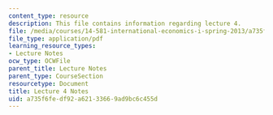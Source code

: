 ```yaml
---
content_type: resource
description: This file contains information regarding lecture 4.
file: /media/courses/14-581-international-economics-i-spring-2013/a735f6fedf92a62133669ad9bc6c455d_MIT14_581S13_classnotes4.pdf
file_type: application/pdf
learning_resource_types:
- Lecture Notes
ocw_type: OCWFile
parent_title: Lecture Notes
parent_type: CourseSection
resourcetype: Document
title: Lecture 4 Notes
uid: a735f6fe-df92-a621-3366-9ad9bc6c455d
---
```

